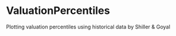 # ValuationPercentiles
Plotting valuation percentiles using historical data by Shiller &amp; Goyal 
